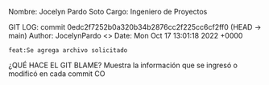 Nombre: Jocelyn Pardo Soto
Cargo: Ingeniero de Proyectos

GIT LOG:
commit 0edc2f7252b0a320b34b2876cc2f225cc6cf2ff0 (HEAD -> main)
Author: JocelynPardo <>
Date:   Mon Oct 17 13:01:18 2022 +0000

    feat:Se agrega archivo solicitado

¿QUÉ HACE EL GIT BLAME?
Muestra la información que se ingresó o modificó en cada commit CO